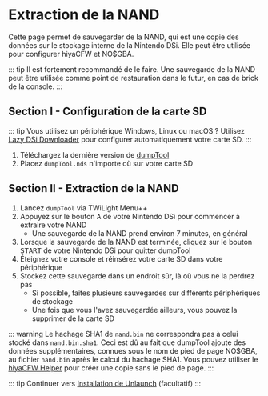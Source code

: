 # Extraction de la NAND

Cette page permet de sauvegarder de la NAND, qui est une copie des données sur le stockage interne de la Nintendo DSi. Elle peut être utilisée pour configurer hiyaCFW et NO$GBA.

::: tip
Il est fortement recommandé de le faire. Une sauvegarde de la NAND peut être utilisée comme point de restauration dans le futur, en cas de brick de la console.
:::

## Section I - Configuration de la carte SD

::: tip
Vous utilisez un périphérique Windows, Linux ou macOS ? Utilisez [Lazy DSi Downloader](lazy-dsi-downloader) pour configurer automatiquement votre carte SD.
:::

1. Téléchargez la dernière version de [dumpTool](https://github.com/zoogie/dumpTool/releases/latest/download/dumpTool.nds)
1. Placez `dumpTool.nds` n'importe où sur votre carte SD

## Section II - Extraction de la NAND
1. Lancez `dumpTool` via TWiLight Menu++
1. Appuyez sur le bouton <kbd class="face">A</kbd> de votre Nintendo DSi pour commencer à extraire votre NAND
   - Une sauvegarde de la NAND prend environ 7 minutes, en général
1. Lorsque la sauvegarde de la NAND est terminée, cliquez sur le bouton <kbd>START</kbd> de votre Nintendo DSi pour quitter dumpTool
1. Éteignez votre console et réinsérez votre carte SD dans votre périphérique
1. Stockez cette sauvegarde dans un endroit sûr, là où vous ne la perdrez pas
   - Si possible, faites plusieurs sauvegardes sur différents périphériques de stockage
   - Une fois que vous l'avez sauvegardée ailleurs, vous pouvez la supprimer de la carte SD

::: warning
Le hachage SHA1 de `nand.bin` ne correspondra pas à celui stocké dans `nand.bin.sha1`. Ceci est dû au fait que dumpTool ajoute des données supplémentaires, connues sous le nom de pied de page NO$GBA, au fichier `nand.bin` après le calcul du hachage SHA1. Vous pouvez utiliser le [hiyaCFW Helper](https://github.com/mondul/HiyaCFW-Helper/releases) pour créer une copie sans le pied de page.
:::

::: tip
Continuer vers [Installation de Unlaunch](installing-unlaunch) (facultatif)
:::

